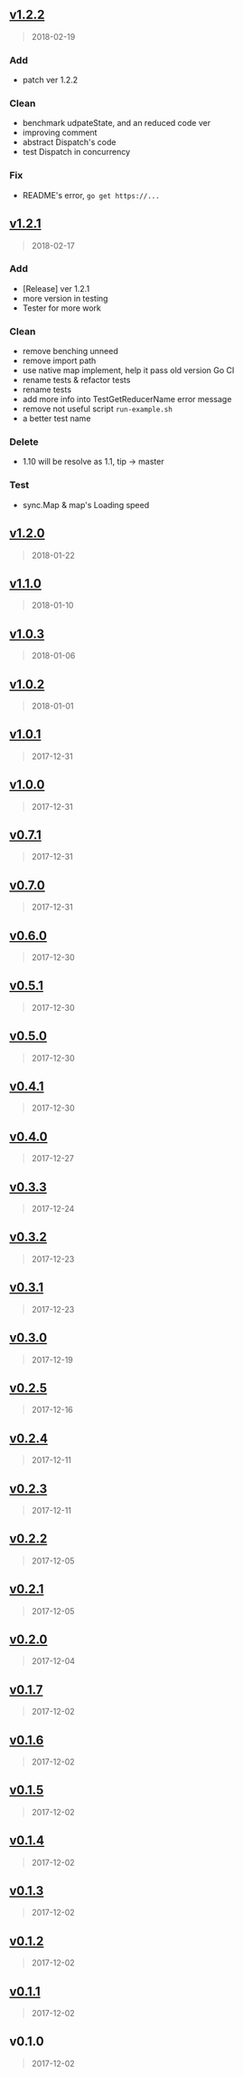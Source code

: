 
<a name="v1.2.2"></a>
## [v1.2.2](https://github.com/dannypsnl/redux/compare/v1.2.1...v1.2.2)

> 2018-02-19

### Add

* patch ver 1.2.2

### Clean

* benchmark udpateState, and an reduced code ver
* improving comment
* abstract Dispatch's code
* test Dispatch in concurrency

### Fix

* README's error, `go get https://...`


<a name="v1.2.1"></a>
## [v1.2.1](https://github.com/dannypsnl/redux/compare/v1.2.0...v1.2.1)

> 2018-02-17

### Add

* [Release] ver 1.2.1
* more version in testing
* Tester for more work

### Clean

* remove benching unneed
* remove import path
* use native map implement, help it pass old version Go CI
* rename tests & refactor tests
* rename tests
* add more info into TestGetReducerName error message
* remove not useful script `run-example.sh`
* a better test name

### Delete

* 1.10 will be resolve as 1.1, tip -> master

### Test

* sync.Map & map's Loading speed


<a name="v1.2.0"></a>
## [v1.2.0](https://github.com/dannypsnl/redux/compare/v1.1.0...v1.2.0)

> 2018-01-22


<a name="v1.1.0"></a>
## [v1.1.0](https://github.com/dannypsnl/redux/compare/v1.0.3...v1.1.0)

> 2018-01-10


<a name="v1.0.3"></a>
## [v1.0.3](https://github.com/dannypsnl/redux/compare/v1.0.2...v1.0.3)

> 2018-01-06


<a name="v1.0.2"></a>
## [v1.0.2](https://github.com/dannypsnl/redux/compare/v1.0.1...v1.0.2)

> 2018-01-01


<a name="v1.0.1"></a>
## [v1.0.1](https://github.com/dannypsnl/redux/compare/v1.0.0...v1.0.1)

> 2017-12-31


<a name="v1.0.0"></a>
## [v1.0.0](https://github.com/dannypsnl/redux/compare/v0.7.1...v1.0.0)

> 2017-12-31


<a name="v0.7.1"></a>
## [v0.7.1](https://github.com/dannypsnl/redux/compare/v0.7.0...v0.7.1)

> 2017-12-31


<a name="v0.7.0"></a>
## [v0.7.0](https://github.com/dannypsnl/redux/compare/v0.6.0...v0.7.0)

> 2017-12-31


<a name="v0.6.0"></a>
## [v0.6.0](https://github.com/dannypsnl/redux/compare/v0.5.1...v0.6.0)

> 2017-12-30


<a name="v0.5.1"></a>
## [v0.5.1](https://github.com/dannypsnl/redux/compare/v0.5.0...v0.5.1)

> 2017-12-30


<a name="v0.5.0"></a>
## [v0.5.0](https://github.com/dannypsnl/redux/compare/v0.4.1...v0.5.0)

> 2017-12-30


<a name="v0.4.1"></a>
## [v0.4.1](https://github.com/dannypsnl/redux/compare/v0.4.0...v0.4.1)

> 2017-12-30


<a name="v0.4.0"></a>
## [v0.4.0](https://github.com/dannypsnl/redux/compare/v0.3.3...v0.4.0)

> 2017-12-27


<a name="v0.3.3"></a>
## [v0.3.3](https://github.com/dannypsnl/redux/compare/v0.3.2...v0.3.3)

> 2017-12-24


<a name="v0.3.2"></a>
## [v0.3.2](https://github.com/dannypsnl/redux/compare/v0.3.1...v0.3.2)

> 2017-12-23


<a name="v0.3.1"></a>
## [v0.3.1](https://github.com/dannypsnl/redux/compare/v0.3.0...v0.3.1)

> 2017-12-23


<a name="v0.3.0"></a>
## [v0.3.0](https://github.com/dannypsnl/redux/compare/v0.2.5...v0.3.0)

> 2017-12-19


<a name="v0.2.5"></a>
## [v0.2.5](https://github.com/dannypsnl/redux/compare/v0.2.4...v0.2.5)

> 2017-12-16


<a name="v0.2.4"></a>
## [v0.2.4](https://github.com/dannypsnl/redux/compare/v0.2.3...v0.2.4)

> 2017-12-11


<a name="v0.2.3"></a>
## [v0.2.3](https://github.com/dannypsnl/redux/compare/v0.2.2...v0.2.3)

> 2017-12-11


<a name="v0.2.2"></a>
## [v0.2.2](https://github.com/dannypsnl/redux/compare/v0.2.1...v0.2.2)

> 2017-12-05


<a name="v0.2.1"></a>
## [v0.2.1](https://github.com/dannypsnl/redux/compare/v0.2.0...v0.2.1)

> 2017-12-05


<a name="v0.2.0"></a>
## [v0.2.0](https://github.com/dannypsnl/redux/compare/v0.1.7...v0.2.0)

> 2017-12-04


<a name="v0.1.7"></a>
## [v0.1.7](https://github.com/dannypsnl/redux/compare/v0.1.6...v0.1.7)

> 2017-12-02


<a name="v0.1.6"></a>
## [v0.1.6](https://github.com/dannypsnl/redux/compare/v0.1.5...v0.1.6)

> 2017-12-02


<a name="v0.1.5"></a>
## [v0.1.5](https://github.com/dannypsnl/redux/compare/v0.1.4...v0.1.5)

> 2017-12-02


<a name="v0.1.4"></a>
## [v0.1.4](https://github.com/dannypsnl/redux/compare/v0.1.3...v0.1.4)

> 2017-12-02


<a name="v0.1.3"></a>
## [v0.1.3](https://github.com/dannypsnl/redux/compare/v0.1.2...v0.1.3)

> 2017-12-02


<a name="v0.1.2"></a>
## [v0.1.2](https://github.com/dannypsnl/redux/compare/v0.1.1...v0.1.2)

> 2017-12-02


<a name="v0.1.1"></a>
## [v0.1.1](https://github.com/dannypsnl/redux/compare/v0.1.0...v0.1.1)

> 2017-12-02


<a name="v0.1.0"></a>
## v0.1.0

> 2017-12-02


